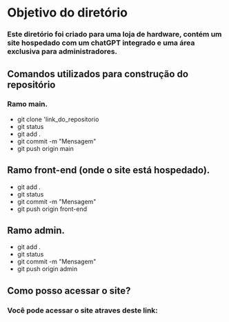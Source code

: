 # Objetivo do diretório
### Este diretório foi criado para uma loja de hardware, contém um site hospedado com um chatGPT integrado e uma área exclusiva para administradores.

## Comandos utilizados para construção do repositório

### Ramo main.
* git clone 'link_do_repositorio
* git status
* git add .
* git commit -m "Mensagem"
* git push origin main

## Ramo front-end (onde o site está hospedado).
* git add .
* git status
* git commit -m "Mensagem"
* git push origin front-end

## Ramo admin.
* git add .
* git status
* git commit -m "Mensagem"
* git push origin admin

## Como posso acessar o site?
### Você pode acessar o site atraves deste link:
